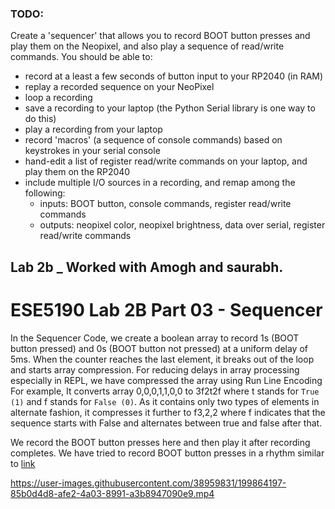 ### TODO:

Create a 'sequencer' that allows you to record BOOT button presses and play them on the Neopixel, and also play a sequence of read/write commands. You should be able to:
- record at a least a few seconds of button input to your RP2040 (in RAM)
- replay a recorded sequence on your NeoPixel
- loop a recording
- save a recording to your laptop (the Python Serial library is one way to do this)
- play a recording from your laptop
- record 'macros' (a sequence of console commands) based on keystrokes in your serial console
- hand-edit a list of register read/write commands on your laptop, and play them on the RP2040
- include multiple I/O sources in a recording, and remap among the following:
    - inputs: BOOT button, console commands, register read/write commands
    - outputs: neopixel color, neopixel brightness, data over serial, register read/write commands

## Lab 2b _ Worked with Amogh and saurabh.
# ESE5190 Lab 2B Part 03 - Sequencer



In the Sequencer Code, we create a boolean array to record 1s (BOOT button pressed) and 0s (BOOT button not pressed) at a uniform delay of 5ms.
When the counter reaches the last element, it breaks out of the loop and starts array compression. For reducing delays in array processing especially in REPL, we have compressed the array using Run Line Encoding 
 For example, It converts array 0,0,0,1,1,0,0 to 3f2t2f where t stands for `True (1)` and f stands for `False (0)`. As it contains only two types of elements in alternate fashion, it compresses it further to f3,2,2 where f indicates that the sequence starts with False and alternates between true and false after that.
 
 We record the BOOT button presses here and then play it after recording completes. We have tried to record BOOT button presses in a rhythm similar to [link](https://www.youtube.com/watch?v=dQw4w9WgXcQ)
 
 

https://user-images.githubusercontent.com/38959831/199864197-85b0d4d8-afe2-4a03-8991-a3b8947090e9.mp4
